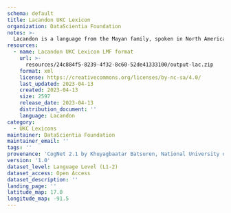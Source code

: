 ```yaml
---
schema: default
title: Lacandon UKC Lexicon
organization: DataScientia Foundation
notes: >-
  Lacandon is a language from the Mayan family, spoken in North America. The UKC Lexicon of Lacandon is represented as a lexico-semantic network. It consists of words, word senses, synsets, as well as sense-level and synset-level relationships.
resources:
  - name: Lacandon UKC Lexicon LMF format
    url: >-
      resources/24c884f5-8239-4f32-8c60-52de41333100/output-lac.zip
    format: xml
    license: https://creativecommons.org/licenses/by-nc-sa/4.0/
    last_updated: 2023-04-13
    created: 2023-04-13
    size: 2597
    release_date: 2023-04-13
    distribution_document: ''
    language: Lacandon
category:
  - UKC Lexicons
maintainer: DataScientia Foundation
maintainer_email: ''
tags: ''
provenance: 'CogNet 2.1 by Khuyagbaatar Batsuren, National University of Mongolia (http://cognet.ukc.disi.unitn.it); Native Languages of the Americas 2021.11. by Laura Redish and Orrin Lewis (http://www.native-languages.org); Princeton WordNet 2.1 by Princeton University (https://wordnet.princeton.edu)'
version: '1.0'
dataset_level: Language Level (L1-2)
dataset_access: Open Access
dataset_description: ''
landing_page: ''
latitude_map: 17.0
longitude_map: -91.5
---
```

